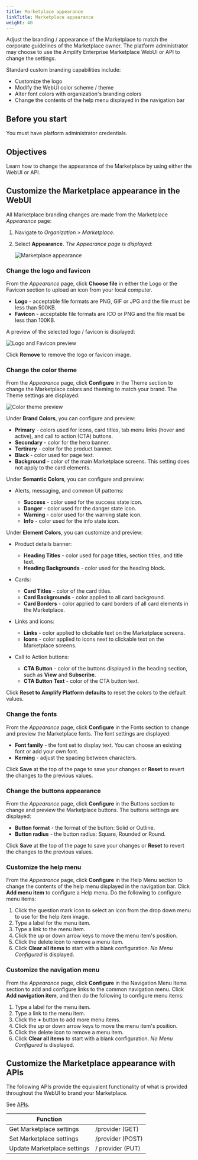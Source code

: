 ```yaml
---
title: Marketplace appearance
linkTitle: Marketplace appearance
weight: 40
---
```


Adjust the branding / appearance of the Marketplace to match the corporate guidelines of the Marketplace owner. The platform administrator may choose to use the Amplify Enterprise Marketplace WebUI or API to change the settings.

Standard custom branding capabilities include:

* Customize the logo
* Modify the WebUI color scheme / theme
* Alter font colors with organization's branding colors
* Change the contents of the help menu displayed in the navigation bar

## Before you start

You must have platform administrator credentials.

## Objectives

Learn how to change the appearance of the Marketplace by using either the WebUI or API.

## Customize the Marketplace appearance in the WebUI

All Marketplace branding changes are made from the Marketplace *Appearance* page:

1. Navigate to *Organization > Marketplace*.
2. Select **Appearance**. *The Appearance page is displayed*:

    ![Marketplace appearance](/Images/marketplace/marketplace_appearance.png)

### Change the logo and favicon

From the *Appearance* page, click **Choose file** in either the Logo or the Favicon section to upload an icon from your local computer.

* **Logo** - acceptable file formats are PNG, GIF or JPG and the file must be less than 500KB.
* **Favicon** - acceptable file formats are ICO or PNG and the file must be less than 100KB.

A preview of the selected logo / favicon is displayed:

![Logo and Favicon preview](/Images/marketplace/marketplace_logo.png)

Click **Remove** to remove the logo or favicon image.

### Change the color theme

From the *Appearance* page, click **Configure** in the Theme section to change the Marketplace colors and theming to match your brand. The Theme settings are displayed:

![Color theme preview](/Images/marketplace/marketplace_colortheme.png)

Under **Brand Colors**, you can configure and preview:

* **Primary** - colors used for icons, card titles, tab menu links (hover and active), and call to action (CTA) buttons.
* **Secondary** - color for the hero banner.
* **Tertirary** - color for the product banner.
* **Black** - color used for page text.
* **Background** - color of the main Marketplace screens. This setting does not apply to the card elements.

Under **Semantic Colors**, you can configure and preview:

* Alerts, messaging, and common UI patterns:

    * **Success** - color used for the success state icon.
    * **Danger** - color used for the danger state icon.
    * **Warning** - color used for the warning state icon.
    * **Info** - color used for the info state icon.

Under **Element Colors**, you can customize and preview:

* Product details banner:

    * **Heading Titles** - color used for page titles, section titles, and title text.
    * **Heading Backgrounds** - color used for the heading block.

* Cards:

    * **Card Titles** - color of the card titles.
    * **Card Backgrounds** - color applied to all card background.
    * **Card Borders** - color applied to card borders of all card elements in the Marketplace.

* Links and icons:

    * **Links** - color applied to clickable text on the Marketplace screens.
    * **Icons** -  color applied to icons next to clickable text on the Marketplace screens.

* Call to Action buttons:

    * **CTA Button** - color of the buttons displayed in the heading section, such as **View** and **Subscribe**.
    * **CTA Button Text** - color of the CTA button text.

Click **Reset to Amplify Platform defaults** to reset the colors to the default values.

### Change the fonts

From the *Appearance* page, click **Configure** in the Fonts section to change and preview the Marketplace fonts. The font settings are displayed:

* **Font family** - the font set to display text. You can choose an existing font or add your own font.
* **Kerning** - adjust the spacing between characters.

Click **Save** at the top of the page to save your changes or **Reset** to revert the changes to the previous values.

### Change the buttons appearance

From the *Appearance* page, click **Configure** in the Buttons section to change and preview the Marketplace buttons. The buttons settings are displayed:

* **Button format** - the format of the button: Solid or Outline.
* **Button radius** - the button radius: Square, Rounded or Round.

Click **Save** at the top of the page to save your changes or **Reset** to revert the changes to the previous values.

### Customize the help menu

From the *Appearance* page, click **Configure** in the Help Menu section to change the contents of the help menu displayed in the navigation bar. Click **Add menu item** to configure a Help menu. Do the following to configure menu items:

1. Click the question mark icon to select an icon from the drop down menu to use for the help item image.
2. Type a label for the menu item.
3. Type a link to the menu item.
4. Click the up or down arrow keys to move the menu item's position.
5. Click the delete icon to remove a menu item.
6. Click **Clear all items** to start with a blank configuration. *No Menu Configured* is displayed.

### Customize the navigation menu

From the *Appearance* page, click **Configure** in the Navigation Menu Items section to add and configure links to the common navigation menu. Click **Add navigation item**, and then do the following to configure menu items:

1. Type a label for the menu item.
2. Type a link to the menu item.
3. Click the **+** button to add more menu items.
4. Click the up or down arrow keys to move the menu item's position.
5. Click the delete icon to remove a menu item.
6. Click **Clear all items** to start with a blank configuration. *No Menu Configured* is displayed.

## Customize the Marketplace appearance with APIs

The following APIs provide the equivalent functionality of what is provided throughout the WebUI to brand your Marketplace.

See [APIs](https://platform.axway.com/api-docs.html#operation/provider_providerFindGroups).

| Function                    |                  |
|-----------------------------|------------------|
| Get Marketplace settings    | /provider (GET)  |
| Set Marketplace settings    | /provider (POST) |
| Update Marketplace settings | / provider (PUT) |